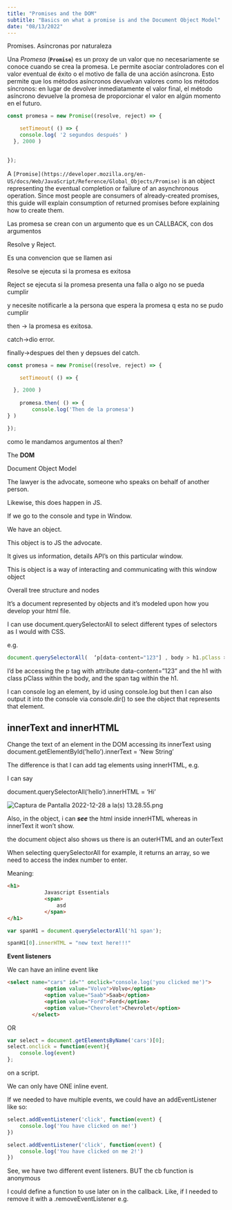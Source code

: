 ```yaml
---
title: "Promises and the DOM"
subtitle: "Basics on what a promise is and the Document Object Model"
date: "08/13/2022"
---
```



Promises. Asíncronas por naturaleza

Una *Promesa* (**`Promise`**) es un proxy de un valor que no necesariamente se conoce cuando se crea la promesa. Le permite asociar controladores con el valor eventual de éxito o el motivo de falla de una acción asíncrona. Esto permite que los métodos asíncronos devuelvan valores como los métodos síncronos: en lugar de devolver inmediatamente el valor final, el método asíncrono devuelve la promesa de proporcionar el valor en algún momento en el futuro.

```jsx
const promesa = new Promise((resolve, reject) => {

	setTimeout( () => {
	console.log( '2 segundos después' )
  }, 2000 )
 

});
```

A `[Promise](https://developer.mozilla.org/en-US/docs/Web/JavaScript/Reference/Global_Objects/Promise)` is an object representing the eventual completion or failure of an asynchronous operation. Since most people are consumers of already-created promises, this guide will explain consumption of returned promises before explaining how to create them.

Las promesa se crean con un argumento que es un CALLBACK, con dos argumentos

Resolve y Reject.

Es una convencion que se llamen asi

Resolve se ejecuta si la promesa es exitosa

Reject se ejecuta si la promesa presenta una falla o algo no se pueda cumplir

y necesite notificarle a la persona que espera la promesa q esta no se pudo cumplir

then → la promesa es exitosa. 

catch→dio error.

finally→despues del then y depsues del catch. 

```jsx
const promesa = new Promise((resolve, reject) => {

	setTimeout( () => {

  }, 2000 )
 
	promesa.then( () => {
		console.log('Then de la promesa') 
} )

});
```

como le mandamos argumentos al then?

The **DOM**

Document Object Model

The lawyer is the advocate, someone who speaks on behalf of another person. 

Likewise, this does happen in JS.

If we go to the console and type in Window.

We have an object.

This object is to JS the advocate.

It gives us information, details API’s on this particular window. 

This is object is a way of interacting and communicating with this window object 

Overall tree structure and nodes

It’s a document represented by objects and it’s modeled upon how you develop your html file. 

I can use document.querySelectorAll to select different types of selectors as I would with CSS. 

e.g. 

```jsx
document.querySelectorAll(  ‘p[data-content="123"] , body > h1.pClass > span‘);
```

I’d be accessing the p tag with attribute data-content=”123” and the h1 with class pClass within the body, and the span tag within the h1.

I can console log an element, by id using console.log but then I can also output it into the console via console.dir() to see the object that represents that element.

## **innerText and innerHTML**

Change the text of an element in the DOM accessing its innerText using document.getElementById(’hello’).innerText = ‘New String’

The difference is that I can add tag elements using innerHTML, e.g.

I can say

document.querySelectorAll(’hello’).innerHTML = ‘<span>Hi</span>’

![Captura de Pantalla 2022-12-28 a la(s) 13.28.55.png](https://s3-us-west-2.amazonaws.com/secure.notion-static.com/5d72fe17-06de-4b09-bb9f-fffe855b431d/Captura_de_Pantalla_2022-12-28_a_la(s)_13.28.55.png)

Also, in the object, i can ***see*** the html inside innerHTML whereas in innerText it won’t show. 

the document object also shows us there is an outerHTML and an outerText

When selecting querySelectorAll for example, it returns an array, so we need to access the index number to enter.

 Meaning: 

```html
<h1>
            Javascript Essentials
            <span>
                asd
            </span>
</h1>
```

```jsx
var spanH1 = document.querySelectorAll('h1 span');

spanH1[0].innerHTML = "new text here!!!"
```

**Event listeners**

We can have an inline event like

```html
<select name="cars" id="" onclick="console.log('you clicked me')">
            <option value="Volvo">Volvo</option>
            <option value="Saab">Saab</option>
            <option value="Ford">Ford</option>
            <option value="Chevrolet">Chevrolet</option>
        </select>
```

OR

```jsx
var select = document.getElementsByName('cars')[0];
select.onclick = function(event){
    console.log(event)
};
```

on a script. 

We can only have ONE inline event. 

If we needed to have multiple events, we could have an addEventListener like so:

```jsx
select.addEventListener('click', function(event) {
    console.log('You have clicked on me!')
})

select.addEventListener('click', function(event) {
    console.log('You have clicked on me 2!')
})
```

See, we have two different event listeners. BUT the cb function is anonymous

I could define a function to use later on in the callback. Like, if I needed to remove it with a .removeEventListener e.g.